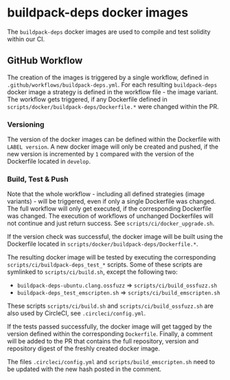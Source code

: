 # buildpack-deps docker images

The `buildpack-deps` docker images are used to compile and test solidity within our CI.

## GitHub Workflow

The creation of the images is triggered by a single workflow, defined in `.github/workflows/buildpack-deps.yml`.
For each resulting `buildpack-deps` docker image a strategy is defined in the workflow file - the image variant.
The workflow gets triggered, if any Dockerfile defined in `scripts/docker/buildpack-deps/Dockerfile.*` were changed
within the PR.

### Versioning

The version of the docker images can be defined within the Dockerfile with `LABEL version`. A new docker image
will only be created and pushed, if the new version is incremented by `1` compared with the version of the Dockerfile
located in `develop`.

### Build, Test & Push

Note that the whole workflow - including all defined strategies (image variants) - will be triggered,
even if only a single Dockerfile was changed. The full workflow will only get executed, if the corresponding
Dockerfile was changed. The execution of workflows of unchanged Dockerfiles will not continue and just return success.
See `scripts/ci/docker_upgrade.sh`.

If the version check was successful, the docker image will be built using the Dockerfile located in
`scripts/docker/buildpack-deps/Dockerfile.*`.

The resulting docker image will be tested by executing the corresponding `scripts/ci/buildpack-deps_test_*` scripts.
Some of these scripts are symlinked to `scripts/ci/build.sh`, except the following two:
 * `buildpack-deps-ubuntu.clang.ossfuzz` => `scripts/ci/build_ossfuzz.sh`
 * `buildpack-deps_test_emscripten.sh` => `scripts/ci/build_emscripten.sh`

These scripts `scripts/ci/build.sh` and `scripts/ci/build_ossfuzz.sh` are also used by CircleCI, see `.circleci/config.yml`.

If the tests passed successfully, the docker image will get tagged by the version defined within the corresponding `Dockerfile`.
Finally, a comment will be added to the PR that contains the full repository, version and repository digest
of the freshly created docker image.

The files `.circleci/config.yml` and `scripts/build_emscripten.sh` need to be updated with the new hash posted in the comment.
